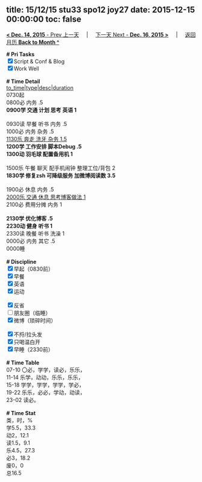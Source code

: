 title: 15/12/15 stu33 spo12 joy27
date: 2015-12-15 00:00:00
toc: false
---
[**< Dec. 14, 2015** - Prev 上一天](/lifelogs/2015/12/d14.html) &nbsp; &nbsp; | &nbsp; &nbsp; [下一天 Next - **Dec. 16, 2015 >**](/lifelogs/2015/12/d16.html) &nbsp; &nbsp; |  &nbsp; &nbsp; [返回月历 **Back to Month ^**](/lifelogs/2015/12/index.html)
<br/><div><b># Pri Tasks</b></div><div><input checked="true" type="checkbox"/>Script &amp; Conf &amp; Blog</div><div><input checked="true" type="checkbox"/>Work Well</div><div><br/></div><div><b># Time Detail</b></div><div><u>to_time|type|desc|duration</u></div><div>0730起</div><div>0800必 内务 .5</div><div><b>0900学 交通 计划 思考 英语 1</b></div><div><br/></div><div>0930读 早餐 听书 内务 .5</div><div>1000必 内务 杂务 .5</div><div><u>1130乐 奔走 洗牙 杂务 1.5</u></div><div><b>1200学 工作安排 脚本Debug .5</b></div><div><b>1300动 羽毛球 配置备用机 1</b></div><div><br/></div><div>1500乐 午餐 聊天 配手机闹钟 整理工位/背包 2</div><div><b>1830学 修复zsh 可降级服务 加微博阅读数 3.5</b></div><div><br/></div><div>1900必 休息 内务 .5</div><div><u>2000乐 交通 休息 思考博客做法 1</u></div><div>2100必 费用分摊 内务 1</div><div><br/></div><div><b>2130学 优化博客 .5</b></div><div><b>2230动 健身 听书 1</b></div><div>2330读 晚餐 听书 洗澡 1</div><div>0000必 内务 其它 .5</div><div>0000睡</div><div><br/></div><div><b># Discipline</b></div><div><input checked="true" type="checkbox"/>早起（0830前）</div><div><input checked="true" type="checkbox"/>早餐</div><div><input checked="true" type="checkbox"/>英语</div><div><input checked="true" type="checkbox"/>运动</div><div><br/></div><div><input checked="true" type="checkbox"/>反省</div><div><input type="checkbox"/>朋友圈（临睡）</div><div><input checked="true" type="checkbox"/>微博（琐碎时间）</div><div><br/></div><div><input checked="true" type="checkbox"/>不捋/拉头发</div><div><input checked="true" type="checkbox"/>只喝温白开</div><div><input checked="true" type="checkbox"/>早睡（2330前）</div><div><br/></div><div><b># Time Table</b></div><div>07-10 〇必，学学，读必，乐乐，</div><div>11-14 乐学，动动，乐乐，乐乐，</div><div>15-18 学学，学学，学学，学必，</div><div>19-22 乐乐，必必，学动，动读，</div><div>23-02 读必。</div><div><br/></div><div><b># Time Stat</b></div><div>类，时，%</div><div>学5.5，33.3</div><div>动2，12.1</div><div>读1.5，9.1</div><div>乐4.5，27.3</div><div>必3，18.2</div><div>废0，0</div><div>总16.5</div>